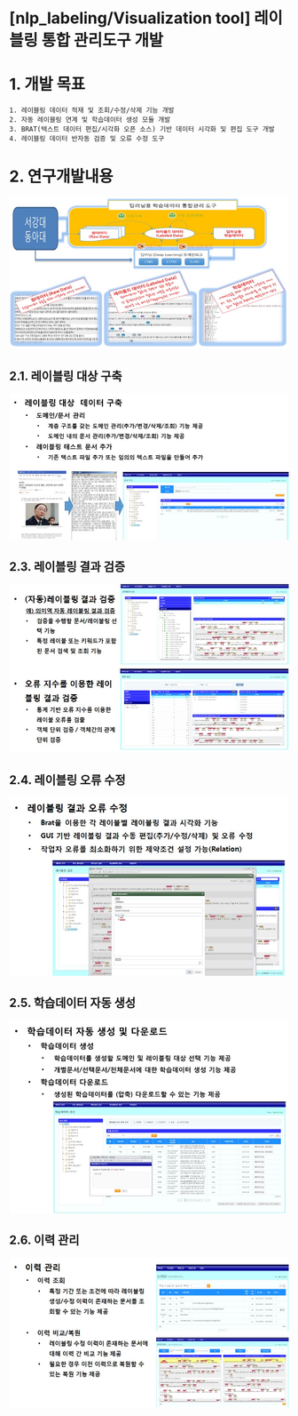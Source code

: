 [nlp_labeling/Visualization tool] 레이블링 통합 관리도구 개발
======================
 # 1. 개발 목표

	1. 레이블링 데이터 적재 및 조회/수정/삭제 기능 개발
	2. 자동 레이블링 연계 및 학습데이터 생성 모듈 개발
	3. BRAT(텍스트 데이터 편집/시각화 오픈 소스) 기반 데이터 시각화 및 편집 도구 개발
	4. 레이블링 데이터 반자동 검증 및 오류 수정 도구

# 2. 연구개발내용

![연구개발내용](./images/manage.jpg)

## 2.1. 레이블링 대상 구축

![레이블링대상구축](./images/manage1.jpg)

## 2.3. 레이블링 결과 검증

![레이블링결과검증](./images/manage3.jpg)

## 2.4. 레이블링 오류 수정

![레이블링오류수정](./images/manage4.jpg)

## 2.5. 학습데이터 자동 생성

![학습데이터자동생성](./images/manage5.jpg)

## 2.6. 이력 관리

![이력관리](./images/manage6.jpg)
